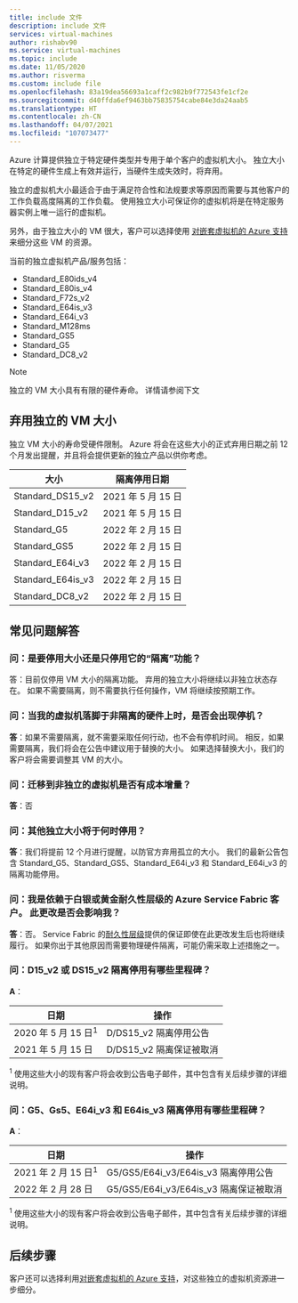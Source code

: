 ```yaml
---
title: include 文件
description: include 文件
services: virtual-machines
author: rishabv90
ms.service: virtual-machines
ms.topic: include
ms.date: 11/05/2020
ms.author: risverma
ms.custom: include file
ms.openlocfilehash: 83a19dea56693a1caff2c982b9f772543fe1cf2e
ms.sourcegitcommit: d40ffda6ef9463bb75835754cabe84e3da24aab5
ms.translationtype: HT
ms.contentlocale: zh-CN
ms.lasthandoff: 04/07/2021
ms.locfileid: "107073477"
---
```

Azure 计算提供独立于特定硬件类型并专用于单个客户的虚拟机大小。 独立大小在特定的硬件生成上有效并运行，当硬件生成失效时，将弃用。

独立的虚拟机大小最适合于由于满足符合性和法规要求等原因而需要与其他客户的工作负载高度隔离的工作负载。  使用独立大小可保证你的虚拟机将是在特定服务器实例上唯一运行的虚拟机。 


另外，由于独立大小的 VM 很大，客户可以选择使用 [对嵌套虚拟机的 Azure 支持](https://azure.microsoft.com/blog/nested-virtualization-in-azure/)来细分这些 VM 的资源。

当前的独立虚拟机产品/服务包括：
* Standard_E80ids_v4
* Standard_E80is_v4
* Standard_F72s_v2
* Standard_E64is_v3
* Standard_E64i_v3
* Standard_M128ms
* Standard_GS5
* Standard_G5
* Standard_DC8_v2


> [!NOTE]
> 独立的 VM 大小具有有限的硬件寿命。 详情请参阅下文

## <a name="deprecation-of-isolated-vm-sizes"></a>弃用独立的 VM 大小

独立 VM 大小的寿命受硬件限制。 Azure 将会在这些大小的正式弃用日期之前 12 个月发出提醒，并且将会提供更新的独立产品以供你考虑。

| 大小 | 隔离停用日期 | 
| --- | --- |
| Standard_DS15_v2 | 2021 年 5 月 15 日 |
| Standard_D15_v2  | 2021 年 5 月 15 日 |
| Standard_G5  | 2022 年 2 月 15 日 |
| Standard_GS5  | 2022 年 2 月 15 日 |
| Standard_E64i_v3  | 2022 年 2 月 15 日 |
| Standard_E64is_v3  | 2022 年 2 月 15 日 |
| Standard_DC8_v2 | 2022 年 2 月 15 日 |


## <a name="faq"></a>常见问题解答
### <a name="q-is-the-size-going-to-get-retired-or-only-its-isolation-feature"></a>问：是要停用大小还是只停用它的“隔离”功能？
答：目前仅停用 VM 大小的隔离功能。 弃用的独立大小将继续以非独立状态存在。 如果不需要隔离，则不需要执行任何操作，VM 将继续按预期工作。

### <a name="q-is-there-a-downtime-when-my-vm-lands-on-a-non-isolated-hardware"></a>问：当我的虚拟机落脚于非隔离的硬件上时，是否会出现停机？
**答**：如果不需要隔离，就不需要采取任何行动，也不会有停机时间。 相反，如果需要隔离，我们将会在公告中建议用于替换的大小。 如果选择替换大小，我们的客户将会需要调整其 VM 的大小。  

### <a name="q-is-there-any-cost-delta-for-moving-to-a-non-isolated-virtual-machine"></a>问：迁移到非独立的虚拟机是否有成本增量？
**答**：否

### <a name="q-when-are-the-other-isolated-sizes-going-to-retire"></a>问：其他独立大小将于何时停用？
**答**：我们将提前 12 个月进行提醒，以防官方弃用孤立的大小。 我们的最新公告包含 Standard_G5、Standard_GS5、Standard_E64i_v3 和 Standard_E64i_v3 的隔离功能停用。  

### <a name="q-im-an-azure-service-fabric-customer-relying-on-the-silver-or-gold-durability-tiers-does-this-change-impact-me"></a>问：我是依赖于白银或黄金耐久性层级的 Azure Service Fabric 客户。 此更改是否会影响我？
**答**：否。 Service Fabric 的[耐久性层级](../articles/service-fabric/service-fabric-cluster-capacity.md#durability-characteristics-of-the-cluster)提供的保证即使在此更改发生后也将继续履行。 如果你出于其他原因而需要物理硬件隔离，可能仍需采取上述措施之一。 
 
### <a name="q-what-are-the-milestones-for-d15_v2-or-ds15_v2-isolation-retirement"></a>问：D15_v2 或 DS15_v2 隔离停用有哪些里程碑？ 
**A**： 
 
| 日期 | 操作 |
|---|---| 
| 2020 年 5 月 15 日<sup>1</sup> | D/DS15_v2 隔离停用公告| 
| 2021 年 5 月 15 日 | D/DS15_v2 隔离保证被取消| 

<sup>1</sup> 使用这些大小的现有客户将会收到公告电子邮件，其中包含有关后续步骤的详细说明。  

### <a name="q-what-are-the-milestones-for-g5-gs5-e64i_v3-and-e64is_v3-isolation-retirement"></a>问：G5、Gs5、E64i_v3 和 E64is_v3 隔离停用有哪些里程碑？ 
**A**： 
 
| 日期 | 操作 |
|---|---|
| 2021 年 2 月 15 日<sup>1</sup> | G5/GS5/E64i_v3/E64is_v3 隔离停用公告 |
| 2022 年 2 月 28 日 | G5/GS5/E64i_v3/E64is_v3 隔离保证被取消 |

<sup>1</sup> 使用这些大小的现有客户将会收到公告电子邮件，其中包含有关后续步骤的详细说明。  

## <a name="next-steps"></a>后续步骤

客户还可以选择利用[对嵌套虚拟机的 Azure 支持](https://azure.microsoft.com/blog/nested-virtualization-in-azure/)，对这些独立的虚拟机资源进一步细分。
